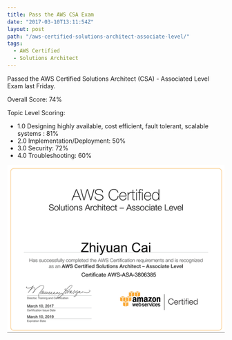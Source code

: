 ```yaml
---
title: Pass the AWS CSA Exam
date: "2017-03-10T13:11:54Z"
layout: post
path: "/aws-certified-solutions-architect-associate-level/"
tags:
  - AWS Certified
  - Solutions Architect
---
```


Passed the AWS Certified Solutions Architect (CSA) - Associated Level Exam last Friday.

Overall Score: 74%

Topic Level Scoring:
* 1.0 Designing highly available, cost efficient, fault tolerant, scalable systems : 81%
* 2.0 Implementation/Deployment: 50%
* 3.0 Security: 72%
* 4.0 Troubleshooting: 60%

![AWS Certified Solutions Architect](./awsSolutionsArchitect.png)
